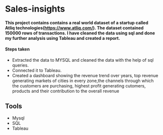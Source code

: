 # Sales-insights

#### This project contains contains a real world dataset of a startup called Atliq technologies(https://www.atliq.com/). The dataset contained 150000 rows of transactions. I have cleaned the data using sql and done my further analysis using Tableau and created a report. 

#### Steps taken
* Extracted the data to MYSQL and cleaned the data with the help of sql queries.
* Connected it to Tableau.
* Created a dashboard showing the revenue trend over years, top revenue generating markets of cities in every zone,the channels through which the customers are purchasing, highest profit generating cutomers, products and their contribution to the overall revenue

## Tools 
* Mysql
* SQL
* Tableau
